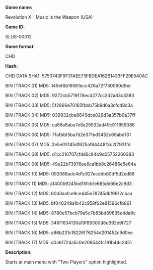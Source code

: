 **Game name:**

Revolution X - Music Is the Weapon (USA)

**Game ID:**

SLUS-00012

**Game format:**

CHD

**Hash:**

CHD DATA SHA1: 5750743F9F31AEE73FBDEA162B1433FF29E540AC

BIN (TRACK 01) MD5: 145ef6b19061ecc426a72f730060dfbe

BIN (TRACK 02) MD5: 9272cb5719178ecd277cc2d2a83c3383

BIN (TRACK 03) MD5: 5f2866e70165fbbb75b9d6a3cfcd8d3a

BIN (TRACK 04) MD5: 039932cbe8649dce029d3a357b9a37ff

BIN (TRACK 05) MD5: ca86a6aba7e8a29532ad49c911859086

BIN (TRACK 06) MD5: 71afbbf5ba7d2e371ed3452c69abd131

BIN (TRACK 07) MD5: 2e5e03145df625af64448f3c2f7931fd

BIN (TRACK 08) MD5: d1cc210707cfdd6c84b9d05752260383

BIN (TRACK 09) MD5: 49e22b73976ee6ca1bb8c26486e5e64a

BIN (TRACK 10) MD5: 092088adc4d1c927ecddb80df5d2ed88

BIN (TRACK 11) MD5: a1400b9245bd15fcb1e685dd66e2c9d3

BIN (TRACK 12) MD5: 60d3aafce9ce445e78745dbf9912cbaa

BIN (TRACK 13) MD5: bf040249a1b42c958f62e81596cfb861

BIN (TRACK 14) MD5: 8780e57bcb79a5c7b83bd89635e4da9c

BIN (TRACK 15) MD5: 346f1634130a19f89300d8d392e9f727

BIN (TRACK 16) MD5: a86b231c18226f76254d201452c9d0ee

BIN (TRACK 17) MD5: d0a61724a5c0e209544fc191b44c2451

**Description:**

Starts at main menu with "Two Players" option highlighted.